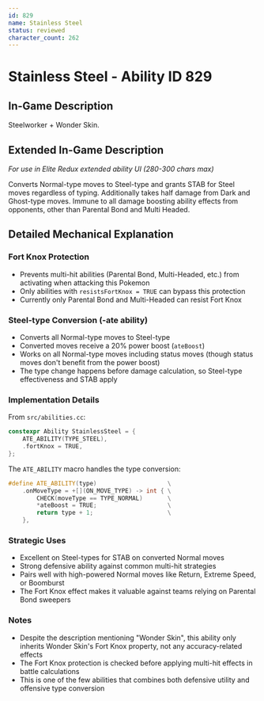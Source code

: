 ```yaml
---
id: 829
name: Stainless Steel
status: reviewed
character_count: 262
---
```


# Stainless Steel - Ability ID 829

## In-Game Description
Steelworker + Wonder Skin.

## Extended In-Game Description
*For use in Elite Redux extended ability UI (280-300 chars max)*

Converts Normal-type moves to Steel-type and grants STAB for Steel moves regardless of typing. Additionally takes half damage from Dark and Ghost-type moves. Immune to all damage boosting ability effects from opponents, other than Parental Bond and Multi Headed.

## Detailed Mechanical Explanation

### Fort Knox Protection
- Prevents multi-hit abilities (Parental Bond, Multi-Headed, etc.) from activating when attacking this Pokemon
- Only abilities with `resistsFortKnox = TRUE` can bypass this protection
- Currently only Parental Bond and Multi-Headed can resist Fort Knox

### Steel-type Conversion (-ate ability)
- Converts all Normal-type moves to Steel-type
- Converted moves receive a 20% power boost (`ateBoost`)
- Works on all Normal-type moves including status moves (though status moves don't benefit from the power boost)
- The type change happens before damage calculation, so Steel-type effectiveness and STAB apply

### Implementation Details
From `src/abilities.cc`:
```cpp
constexpr Ability StainlessSteel = {
    ATE_ABILITY(TYPE_STEEL),
    .fortKnox = TRUE,
};
```

The `ATE_ABILITY` macro handles the type conversion:
```cpp
#define ATE_ABILITY(type)                    \
    .onMoveType = +[](ON_MOVE_TYPE) -> int { \
        CHECK(moveType == TYPE_NORMAL)       \
        *ateBoost = TRUE;                    \
        return type + 1;                     \
    },
```

### Strategic Uses
- Excellent on Steel-types for STAB on converted Normal moves
- Strong defensive ability against common multi-hit strategies
- Pairs well with high-powered Normal moves like Return, Extreme Speed, or Boomburst
- The Fort Knox effect makes it valuable against teams relying on Parental Bond sweepers

### Notes
- Despite the description mentioning "Wonder Skin", this ability only inherits Wonder Skin's Fort Knox property, not any accuracy-related effects
- The Fort Knox protection is checked before applying multi-hit effects in battle calculations
- This is one of the few abilities that combines both defensive utility and offensive type conversion